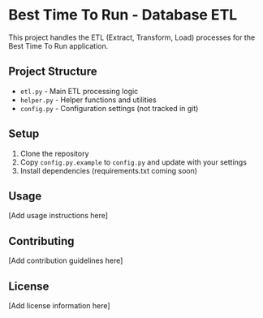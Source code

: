 # Best Time To Run - Database ETL

This project handles the ETL (Extract, Transform, Load) processes for the Best Time To Run application.

## Project Structure

- `etl.py` - Main ETL processing logic
- `helper.py` - Helper functions and utilities
- `config.py` - Configuration settings (not tracked in git)

## Setup

1. Clone the repository
2. Copy `config.py.example` to `config.py` and update with your settings
3. Install dependencies (requirements.txt coming soon)

## Usage

[Add usage instructions here]

## Contributing

[Add contribution guidelines here]

## License

[Add license information here]
